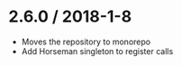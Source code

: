 2.6.0 / 2018-1-8
==================
- Moves the repository to monorepo
- Add Horseman singleton to register calls
